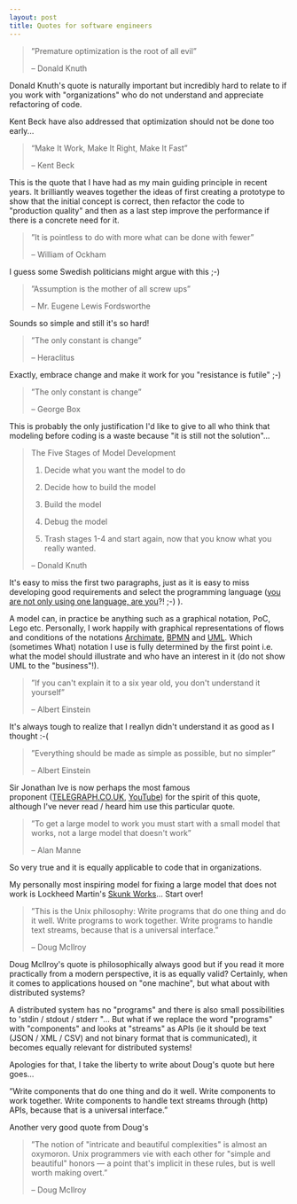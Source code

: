 ```yaml
---
layout: post
title: Quotes for software engineers
---
```


> ”Premature optimization is the root of all evil”
> 
> – Donald Knuth

Donald Knuth's quote is naturally important but incredibly hard to relate to if you work with "organizations" who do not understand and appreciate refactoring of code.

Kent Beck have also addressed that optimization should not be done too early...

> “Make It Work, Make It Right, Make It Fast”
> 
> – Kent Beck

This is the quote that I have had as my main guiding principle in recent years. It brilliantly weaves together the ideas of first creating a prototype to show that the initial concept is correct, then refactor the code to "production quality" and then as a last step improve the performance if there is a concrete need for it.



> ”It is pointless to do with more what can be done with fewer”
> 
> – William of Ockham  

I guess some Swedish politicians might argue with this ;-)


> ”Assumption is the mother of all screw ups”
> 
> – Mr. Eugene Lewis Fordsworthe  

Sounds so simple and still it's so hard!

> ”The only constant is change”
> 
> – Heraclitus  

Exactly, embrace change and make it work for you "resistance is futile" ;-)



> ”The only constant is change”
> 
> – George Box

This is probably the only justification I'd like to give to all who think that modeling before coding is a waste because "it is still not the solution"...



> The Five Stages of Model Development
> 
> 1) Decide what you want the model to do
> 
> 2) Decide how to build the model
> 
> 3) Build the model
> 
> 4) Debug the model
> 
> 5) Trash stages 1-4 and start again, now that you know what you really wanted.
> 
> – Donald Knuth

It's easy to miss the first two paragraphs, just as it is easy to miss developing good requirements and select the programming language (<a href="http://youtu.be/NvWTnIoQZj4">you are not only using one language, are you</a>?! ;-) ).

A model can, in practice be anything such as a graphical notation, PoC, Lego etc. Personally, I work happily with graphical representations of flows and conditions of the notations <a href="http://en.wikipedia.org/wiki/ArchiMate">Archimate</a>, <a href="http://en.wikipedia.org/wiki/Business_Process_Model_and_Notation">BPMN</a> and <a href="http://en.wikipedia.org/wiki/Unified_Modeling_Language">UML</a>. Which (sometimes What) notation I use is fully determined by the first point i.e. what the model should illustrate and who have an interest in it (do not show UML to the "business"!).



> ”If you can't explain it to a six year old, you don't understand it yourself”
> 
> – Albert Einstein

It's always tough to realize that I reallyn didn't understand it as good as I thought :-(

> ”Everything should be made as simple as possible, but no simpler”
> 
> – Albert Einstein

Sir Jonathan Ive is now perhaps the most famous proponent (<a href="http://www.telegraph.co.uk/technology/apple/9283706/Jonathan-Ive-interview-simplicity-isnt-simple.html">TELEGRAPH.CO.UK</a>, <a href="http://youtu.be/1jdPKi5i030">YouTube</a>) for the spirit of this quote, although I've never read / heard him use this particular quote.



> ”To get a large model to work you must start with a small model  that works, not a large model that doesn't work”
> 
> – Alan Manne

So very true and it is equally applicable to code that in organizations.

My personally most inspiring model for fixing a large model that does not work is Lockheed Martin's <a href="http://en.wikipedia.org/wiki/Skunk_Works">Skunk Works</a>... Start over!



> ”This is the Unix philosophy: Write programs that do one thing and do it well. Write programs to work together. Write programs to handle text streams, because that is a universal interface.”
> 
> – Doug McIlroy  

Doug McIlroy's quote is philosophically always good but if you read it more practically from a modern perspective, it is as equally valid? Certainly, when it comes to applications housed on "one machine", but what about with distributed systems?

A distributed system has no "programs" and there is also small possibilities to 'stdin / stdout / stderr "... But what if we replace the word "programs" with "components" and looks at "streams" as APIs (ie it should be text (JSON / XML / CSV) and not binary format that is communicated), it becomes equally relevant for distributed systems!

Apologies for that, I take the liberty to write about Doug's quote but here goes...

”Write components that do one thing and do it well. Write components to work together. Write components to handle text streams through (http) APIs, because that is a universal interface.”



Another very good quote from Doug's
> ”The notion of "intricate and beautiful complexities" is almost an oxymoron. Unix programmers vie with each other for "simple and beautiful" honors — a point that's implicit in these rules, but is well worth making overt.”
> 
> – Doug McIlroy
